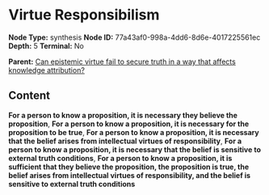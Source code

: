 # Virtue Responsibilism

**Node Type:** synthesis
**Node ID:** 77a43af0-998a-4dd6-8d6e-4017225561ec
**Depth:** 5
**Terminal:** No

**Parent:** [Can epistemic virtue fail to secure truth in a way that affects knowledge attribution?](can-epistemic-virtue-fail-to-secure-truth-in-a-way-that-affects-knowledge-attribution-antithesis-a2f1f5e5-3abe-49cd-ae58-1c9a736f2e3c.md)

## Content

**For a person to know a proposition, it is necessary they believe the proposition**, **For a person to know a proposition, it is necessary for the proposition to be true**, **For a person to know a proposition, it is necessary that the belief arises from intellectual virtues of responsibility**, **For a person to know a proposition, it is necessary that the belief is sensitive to external truth conditions**, **For a person to know a proposition, it is sufficient that they believe the proposition, the proposition is true, the belief arises from intellectual virtues of responsibility, and the belief is sensitive to external truth conditions**
